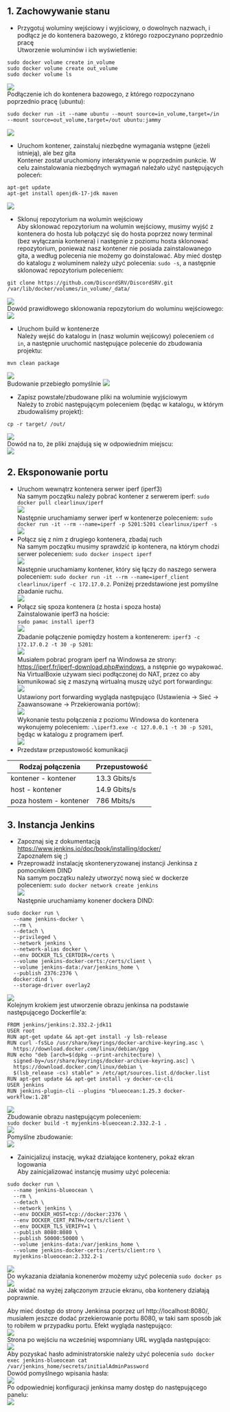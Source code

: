 ## 1. Zachowywanie stanu  
* Przygotuj woluminy wejściowy i wyjściowy, o dowolnych nazwach, i podłącz je do kontenera bazowego, z którego rozpoczynano poprzednio pracę  
Utworzenie woluminów i ich wyświetlenie:  
```
sudo docker volume create in_volume
sudo docker volume create out_volume
sudo docker volume ls
```  
![](./screenshots/volumes_create.png)  
Podłączenie ich do kontenera bazowego, z którego rozpoczynano poprzednio pracę (ubuntu):  
```
sudo docker run -it --name ubuntu --mount source=in_volume,target=/in --mount source=out_volume,target=/out ubuntu:jammy
```  
![](./screenshots/docker_mount_run.png)  
* Uruchom kontener, zainstaluj niezbędne wymagania wstępne (jeżeli istnieją), ale bez gita  
Kontener został uruchomiony interaktywnie w poprzednim punkcie. W celu zainstalowania niezbędnych wymagań należało użyć następujących poleceń:  
```
apt-get update
apt-get install openjdk-17-jdk maven
```  
![](./screenshots/update_install.png)  
* Sklonuj repozytorium na wolumin wejściowy  
Aby sklonować repozytorium na wolumin wejściowy, musimy wyjść z kontenera do hosta lub połączyć się do hosta poprzez nowy terminal (bez wyłączania kontenera) i następnie z poziomu hosta sklonować repozytorium, ponieważ nasz kontener nie posiada zainstalowanego gita, a według polecenia nie możemy go doinstalować. Aby mieć dostęp do katalogu z woluminem należy użyć polecenia: ```sudo -s```, a następnie sklonować repozytorium poleceniem:  
```
git clone https://github.com/DiscordSRV/DiscordSRV.git /var/lib/docker/volumes/in_volume/_data/
```  
![](./screenshots/git_clone.png)  
Dowód prawidłowego sklonowania repozytorium do woluminu wejściowego:  
![](./screenshots/git_success.png)  
* Uruchom build w kontenerze  
Należy wejść do katalogu in (nasz wolumin wejścowy) poleceniem ```cd in```, a następnie uruchomić następujące polecenie do zbudowania projektu:  
```
mvn clean package
```  
![](./screenshots/build_in_container.png)  
Budowanie przebiegło pomyślnie
![](./screenshots/build_success.png)  
* Zapisz powstałe/zbudowane pliki na woluminie wyjściowym  
Należy to zrobić następującym poleceniem (będąc w katalogu, w którym zbudowaliśmy projekt):  
```
cp -r target/ /out/
```   
![](./screenshots/cp.png)  
Dowód na to, że pliki znajdują się w odpowiednim miejscu:  
![](./screenshots/proof.png)  
## 2. Eksponowanie portu
* Uruchom wewnątrz kontenera serwer iperf (iperf3)  
Na samym początku należy pobrać kontener z serwerem iperf: ```sudo docker pull clearlinux/iperf```  
![](./screenshots/pull_iperf.png)  
Następnie uruchamiamy serwer iperf w kontenerze poleceniem: ```sudo docker run -it --rm --name=iperf -p 5201:5201 clearlinux/iperf -s```  
![](./screenshots/iperf_server.png)   
* Połącz się z nim z drugiego kontenera, zbadaj ruch  
Na samym początku musimy sprawdzić ip kontenera, na którym chodzi serwer poleceniem: ```sudo docker inspect iperf```  
![](./screenshots/check_ip_iperf.png)  
Następnie uruchamiamy kontener, który się łączy do naszego serwera poleceniem: ```sudo docker run -it --rm --name=iperf_client clearlinux/iperf -c 172.17.0.2```. Poniżej przedstawione jest pomyślne zbadanie ruchu.  
![](./screenshots/container_to_container.png)  
* Połącz się spoza kontenera (z hosta i spoza hosta)  
Zainstalowanie iperf3 na hoście:  
```sudo pamac install iperf3```  
![](./screenshots/install_iperf_host.png)  
Zbadanie połączenie pomiędzy hostem a kontenerem: ```iperf3 -c 172.17.0.2 -t 30 -p 5201```:  
![](./screenshots/iperf_host.png)  
Musiałem pobrać program iperf na Windowsa ze strony: https://iperf.fr/iperf-download.php#windows, a nstępnie go wypakować. Na VirtualBoxie używam sieci podłączonej do NAT, przez co aby komunikować się z maszyną wirtualną muszę użyć port forwardingu:  
![](./screenshots/nat.png)  
Ustawiony port forwarding wygląda następująco (Ustawienia -> Sieć -> Zaawansowane -> Przekierowania portów):  
![](./screenshots/port_forward.png)  
Wykonanie testu połączenia z poziomu Windowsa do kontenera wykonujemy poleceniem: ```.\iperf3.exe -c 127.0.0.1 -t 30 -p 5201```, będąc w katalogu z programem iperf.  
![](./screenshots/iperf_not_host.png)  
* Przedstaw przepustowość komunikacji  

| Rodzaj połączenia      | Przepustowość |
| ---------------------- | ------------- |
| kontener - kontener    | 13.3 Gbits/s  |
| host - kontener        | 14.9 Gbits/s  |
| poza hostem - kontener | 786 Mbits/s   |

## 3. Instancja Jenkins  
* Zapoznaj się z dokumentacją https://www.jenkins.io/doc/book/installing/docker/  
Zapoznałem się ;)  
* Przeprowadź instalację skonteneryzowanej instancji Jenkinsa z pomocnikiem DIND  
Na samym początku należy utworzyć nową sieć w dockerze poleceniem: ```sudo docker network create jenkins```  
![](./screenshots/docker_network.png)  
Następnie uruchamiamy konener dockera DIND:  
```
sudo docker run \
  --name jenkins-docker \
  --rm \
  --detach \
  --privileged \
  --network jenkins \
  --network-alias docker \
  --env DOCKER_TLS_CERTDIR=/certs \
  --volume jenkins-docker-certs:/certs/client \
  --volume jenkins-data:/var/jenkins_home \
  --publish 2376:2376 \
  docker:dind \
  --storage-driver overlay2
```  
![](./screenshots/dind_run.png)  
Kolejnym krokiem jest utworzenie obrazu jenkinsa na podstawie następującego Dockerfile'a:  
```docker
FROM jenkins/jenkins:2.332.2-jdk11
USER root
RUN apt-get update && apt-get install -y lsb-release
RUN curl -fsSLo /usr/share/keyrings/docker-archive-keyring.asc \
  https://download.docker.com/linux/debian/gpg
RUN echo "deb [arch=$(dpkg --print-architecture) \
  signed-by=/usr/share/keyrings/docker-archive-keyring.asc] \
  https://download.docker.com/linux/debian \
  $(lsb_release -cs) stable" > /etc/apt/sources.list.d/docker.list
RUN apt-get update && apt-get install -y docker-ce-cli
USER jenkins
RUN jenkins-plugin-cli --plugins "blueocean:1.25.3 docker-workflow:1.28"
```  
![](./screenshots/cat_dockerfile.png)  
Zbudowanie obrazu następującym poleceniem:  
```sudo docker build -t myjenkins-blueocean:2.332.2-1 .```  
![](./screenshots/docker_build.png)  
Pomyślne zbudowanie:  
![](./screenshots/build_jenkins_success.png)  
* Zainicjalizuj instację, wykaż działające kontenery, pokaż ekran logowania  
Aby zainicjalizować instancję musimy użyć polecenia:  
```
sudo docker run \
  --name jenkins-blueocean \
  --rm \
  --detach \
  --network jenkins \
  --env DOCKER_HOST=tcp://docker:2376 \
  --env DOCKER_CERT_PATH=/certs/client \
  --env DOCKER_TLS_VERIFY=1 \
  --publish 8080:8080 \
  --publish 50000:50000 \
  --volume jenkins-data:/var/jenkins_home \
  --volume jenkins-docker-certs:/certs/client:ro \
  myjenkins-blueocean:2.332.2-1 
```  
  ![](./screenshots/run_jenkins.png)  
  Do wykazania działania konenerów możemy użyć polecenia ```sudo docker ps```  
  ![](./screenshots/working.png)  
  Jak widać na wyżej załączonym zrzucie ekranu, oba kontenery działają poprawnie.  
    
Aby mieć dostęp do strony Jenkinsa poprzez url http://localhost:8080/, musiałem jeszcze dodać przekierowanie portu 8080, w taki sam sposób jak to robiłem w przypadku portu. Efekt wygląda następująco:  
![](./screenshots/web_port.png)  
Strona po wejściu na wcześniej wspomniany URL wygląda następująco:  
![](./screenshots/jenkins_web.png)  
Aby pozyskać hasło administratorskie należy użyć polecenia ```sudo docker exec jenkins-blueocean cat /var/jenkins_home/secrets/initialAdminPassword```  
Dowód pomyślnego wpisania hasła:  
![](./screenshots/correct.png)  
Po odpowiedniej konfiguracji jenkinsa mamy dostęp do następującego panelu:  
![](./screenshots/all_done.png)  

